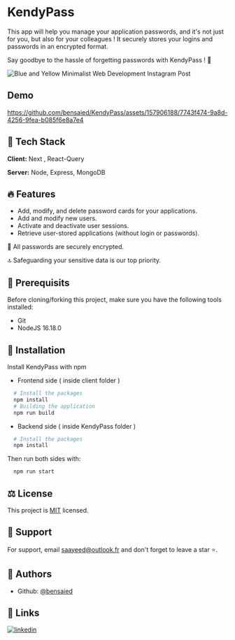
# KendyPass

This app will help you manage your application passwords, and it's not just for you, but also for your colleagues ! 
It securely stores your logins and passwords in an encrypted format.

Say goodbye to the hassle of forgetting passwords with KendyPass ! 👋

![Blue and Yellow Minimalist Web Development Instagram Post](https://github.com/bensaied/KendyPass/assets/157906188/80f18cbb-8d95-4310-86c6-0d96951ffac0)


## Demo

https://github.com/bensaied/KendyPass/assets/157906188/7743f474-9a8d-4256-9fea-b085f6e8a7e4


## 🧰 Tech Stack

**Client:** Next , React-Query

**Server:** Node, Express, MongoDB


## 🔥 Features
- Add, modify, and delete password cards for your applications.
- Add and modify new users.
- Activate and deactivate user sessions.
- Retrieve user-stored applications (without login or passwords).

🚩 All passwords are securely encrypted. 

🔝 Safeguarding your sensitive data is our top priority.


## 📑 Prerequisits

Before cloning/forking this project, make sure you have the following tools installed:
- Git
- NodeJS 16.18.0
## 🚀 Installation

Install KendyPass with npm
- Frontend side ( inside client folder )
```bash
  # Install the packages
  npm install 
  # Building the application
  npm run build
```
- Backend side ( inside KendyPass folder )
```bash
  # Install the packages
  npm install 
```
Then run both sides with:
```bash
  npm run start 
```


## ⚖️ License

This project is [MIT](https://choosealicense.com/licenses/mit/) licensed. 


## 💝 Support

For support, email saayeed@outlook.fr and don't forget to leave a star ⭐️.


## 📝 Authors

- Github: [@bensaied](https://www.github.com/bensaied)
## 🔗 Links

[![linkedin](https://img.shields.io/badge/linkedin-0A66C2?style=for-the-badge&logo=linkedin&logoColor=white)](https://www.linkedin.com/in/bensaied/)


